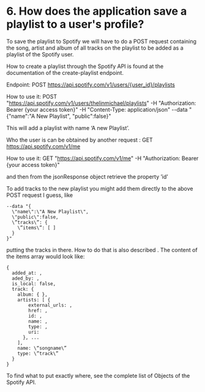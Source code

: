 # 6. How does the application save a playlist to a user's profile? 

To save the playlist to Spotify we will have to do a POST request containing the song, artist and album of all tracks on the playlist to be added as a playlist of the Spotify user.

How to create a playlist through the Spotify API is found at the documentation of the create-playlist endpoint. 

Endpoint:
POST https://api.spotify.com/v1/users/{user_id}/playlists

How to use it: 
POST "https://api.spotify.com/v1/users/thelinmichael/playlists" -H "Authorization: Bearer {your access token}" -H "Content-Type: application/json" --data "{\"name\":\"A New Playlist\", \"public\":false}"

This will add a playlist with name ‘A new Playlist’.

Who the user is can be obtained by another request :
GET https://api.spotify.com/v1/me

How to use it:
GET "https://api.spotify.com/v1/me" -H "Authorization: Bearer {your access token}"

and then from the jsonResponse object retrieve the property ’id’

To add tracks to the new playlist you might add them directly to the above POST request I guess, like 
```
--data "{
  \"name\":\"A New Playlist\", 
  \"public\":false,
  \”tracks\”: {
    \”items\”: [ ] 
  }
}"
```
putting the tracks in there. How to do that is also described . The content of the items array would look like:
```
{ 
  added_at: ,
  aded_by: ,
  is_local: false,
  track: {
    album: { },
    artists: [ {
        external_urls: ,
        href: ,
        id: , 
        name: , 
        type: , 
        uri: 
      }, ... 
    ],
    name: \“songname\”
    type: \”track\”
  }
}
```

To find what to put exactly where, see the complete list of Objects of the Spotify API. 
